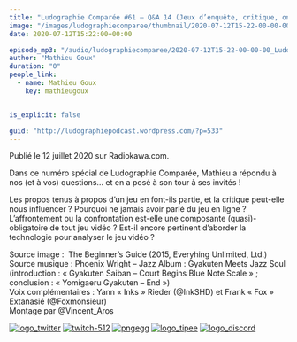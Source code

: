 ```yaml
---
title: "Ludographie Comparée #61 – Q&A 14 (Jeux d’enquête, critique, online, confrontations et hiérarchies, technologie)"
image: "/images/ludographiecomparee/thumbnail/2020-07-12T15-22-00-00-00_LudographieCompare61QA14Jeuxdenqutecritiqueonlineconfrontationsethirarchiestechnologie.jpg"
date: 2020-07-12T15:22:00+00:00

episode_mp3: "/audio/ludographiecomparee/2020-07-12T15-22-00-00-00_LudographieCompare61QA14Jeuxdenqutecritiqueonlineconfrontationsethirarchiestechnologie.mp3"
author: "Mathieu Goux"
duration: "0"
people_link: 
  - name: Mathieu Goux
    key: mathieugoux


is_explicit: false

guid: "http://ludographiepodcast.wordpress.com/?p=533"
---
```


<PodcastHeader/>

<!-- ECRIRE LA DESCRIPTION DE L'EPISODE SOUS CETTE LIGNE -->
<p>Publié le 12 juillet 2020 sur Radiokawa.com.</p>
<p>Dans ce numéro spécial de Ludographie Comparée, Mathieu a répondu à nos (et à vos) questions… et en a posé à son tour à ses invités !</p>
 
 Les propos tenus à propos d’un jeu en font-ils partie, et la critique peut-elle nous influencer ? 
 Pourquoi ne jamais avoir parlé du jeu en ligne ? 
 L’affrontement ou la confrontation est-elle une composante (quasi)-obligatoire de tout jeu vidéo ? 
 Est-il encore pertinent d’aborder la technologie pour analyser le jeu vidéo ? 
 
<p></p>

<a href="" rel="nofollow"></a>
 
<p>Source image :&nbsp; The Beginner’s Guide (2015, Everyhing Unlimited, Ltd.)<br>
Source musique : Phoenix Wright – Jazz Album : Gyakuten Meets Jazz Soul (introduction : «&nbsp;Gyakuten Saiban – Court Begins Blue Note Scale&nbsp;» ; conclusion : «&nbsp;Yomigaeru Gyakuten – End&nbsp;»)<br>
Voix complémentaires : Yann «&nbsp;Inks&nbsp;» Rieder (@InkSHD) et Frank «&nbsp;Fox&nbsp;» Extanasié (@Foxmonsieur)<br>
Montage par @Vincent_Aros</p>


<tr>
<td><a href="https://twitter.com/Gouximan" rel="nofollow"><img src="/resources/ludographiecomparee/2020-07-12T15-22-00-00-00_LudographieCompare61QA14Jeuxdenqutecritiqueonlineconfrontationsethirarchiestechnologie/logo_twitter-1.png" alt="logo_twitter"></a></td>
<td><a href="https://www.twitch.tv/mathieugoux" rel="nofollow"><img src="/resources/ludographiecomparee/2020-07-12T15-22-00-00-00_LudographieCompare61QA14Jeuxdenqutecritiqueonlineconfrontationsethirarchiestechnologie/twitch-512-1.png" alt="twitch-512"></a></td>
<td><a href="https://www.youtube.com/user/MattTheFatalifieur/videos" rel="nofollow"><img src="/resources/ludographiecomparee/2020-07-12T15-22-00-00-00_LudographieCompare61QA14Jeuxdenqutecritiqueonlineconfrontationsethirarchiestechnologie/pngegg.png" alt="pngegg"></a></td>
<td><a href="http://fr.tipeee.com/calvinball" rel="nofollow"><img src="/resources/ludographiecomparee/2020-07-12T15-22-00-00-00_LudographieCompare61QA14Jeuxdenqutecritiqueonlineconfrontationsethirarchiestechnologie/logo_tipee-1.png" alt="logo_tipee"></a></td>
<td><a href="https://discord.com/invite/4RnA9v7" rel="nofollow"><img src="/resources/ludographiecomparee/2020-07-12T15-22-00-00-00_LudographieCompare61QA14Jeuxdenqutecritiqueonlineconfrontationsethirarchiestechnologie/logo_discord-1.png" alt="logo_discord"></a></td>
</tr>




